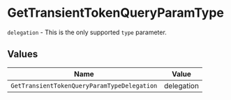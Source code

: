 # GetTransientTokenQueryParamType

`delegation` - This is the only supported `type` parameter.


## Values

| Name                                        | Value                                       |
| ------------------------------------------- | ------------------------------------------- |
| `GetTransientTokenQueryParamTypeDelegation` | delegation                                  |